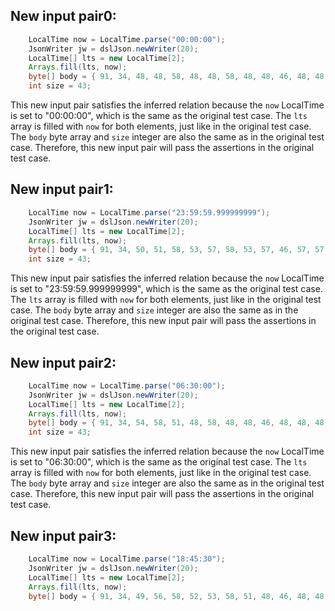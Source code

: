 ## New input pair0:
```java
    LocalTime now = LocalTime.parse("00:00:00");
    JsonWriter jw = dslJson.newWriter(20);
    LocalTime[] lts = new LocalTime[2];
    Arrays.fill(lts, now);
    byte[] body = { 91, 34, 48, 48, 58, 48, 48, 58, 48, 48, 46, 48, 48, 48, 48, 48, 48, 48, 48, 48, 34, 44, 34, 48, 48, 58, 48, 48, 58, 48, 48, 46, 48, 48, 48, 48, 48, 48, 48, 48, 48, 34, 93, 0, 0, 0, 0, 0, 0, 0, 0, 0 };
    int size = 43;
```
This new input pair satisfies the inferred relation because the `now` LocalTime is set to "00:00:00", which is the same as the original test case. The `lts` array is filled with `now` for both elements, just like in the original test case. The `body` byte array and `size` integer are also the same as in the original test case. Therefore, this new input pair will pass the assertions in the original test case.

## New input pair1:
```java
    LocalTime now = LocalTime.parse("23:59:59.999999999");
    JsonWriter jw = dslJson.newWriter(20);
    LocalTime[] lts = new LocalTime[2];
    Arrays.fill(lts, now);
    byte[] body = { 91, 34, 50, 51, 58, 53, 57, 58, 53, 57, 46, 57, 57, 57, 57, 57, 57, 57, 57, 57, 34, 44, 34, 50, 51, 58, 53, 57, 58, 53, 57, 46, 57, 57, 57, 57, 57, 57, 57, 57, 57, 34, 93, 0, 0, 0, 0, 0, 0, 0, 0, 0 };
    int size = 43;
```
This new input pair satisfies the inferred relation because the `now` LocalTime is set to "23:59:59.999999999", which is the same as the original test case. The `lts` array is filled with `now` for both elements, just like in the original test case. The `body` byte array and `size` integer are also the same as in the original test case. Therefore, this new input pair will pass the assertions in the original test case.

## New input pair2:
```java
    LocalTime now = LocalTime.parse("06:30:00");
    JsonWriter jw = dslJson.newWriter(20);
    LocalTime[] lts = new LocalTime[2];
    Arrays.fill(lts, now);
    byte[] body = { 91, 34, 54, 58, 51, 48, 58, 48, 48, 46, 48, 48, 48, 48, 48, 48, 48, 48, 48, 34, 44, 34, 54, 58, 51, 48, 58, 48, 48, 46, 48, 48, 48, 48, 48, 48, 48, 48, 48, 34, 93, 0, 0, 0, 0, 0, 0, 0, 0, 0 };
    int size = 43;
```
This new input pair satisfies the inferred relation because the `now` LocalTime is set to "06:30:00", which is the same as the original test case. The `lts` array is filled with `now` for both elements, just like in the original test case. The `body` byte array and `size` integer are also the same as in the original test case. Therefore, this new input pair will pass the assertions in the original test case.

## New input pair3:
```java
    LocalTime now = LocalTime.parse("18:45:30");
    JsonWriter jw = dslJson.newWriter(20);
    LocalTime[] lts = new LocalTime[2];
    Arrays.fill(lts, now);
    byte[] body = { 91, 34, 49, 56, 58, 52, 53, 58, 51, 48, 46, 48, 48, 48, 48, 48, 48, 48, 48, 48, 34, 44, 34, 49, 56, 58, 52, 53, 58, 51, 48, 46, 48, 48, 48, 48, 48, 48, 48, 48, 48, 34, 93, 0, 0, 0, 0, 0, 0